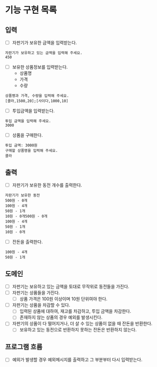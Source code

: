 # 기능 구현 목록

## 입력

- [ ] 자판기가 보유한 금액을 입력받는다.

```
자판기가 보유하고 있는 금액을 입력해 주세요.
450
```

- [ ] 보유한 상품정보를 입력받는다.
  - 상품명
  - 가격
  - 수량

```
상품명과 가격, 수량을 입력해 주세요.
[콜라,1500,20];[사이다,1000,10]
```

- [ ] 투입금액을 입력받는다.

```
투입 금액을 입력해 주세요.
3000
```

- [ ] 상품을 구매한다.

```
투입 금액: 3000원
구매할 상품명을 입력해 주세요.
콜라
```

## 출력

- [ ] 자판기가 보유한 동전 개수를 출력한다.

```
자판기가 보유한 동전
500원 - 0개
100원 - 4개
50원 - 1개
10원 - 0개500원 - 0개
100원 - 4개
50원 - 1개
10원 - 0개
```

- [ ] 잔돈을 출력한다.

```
100원 - 4개
50원 - 1개
```

## 도메인

- [ ] 자판기는 보유하고 있는 금액을 토대로 무작위로 동전들을 가진다.
- [ ] 자판기는 상품들을 가진다.
  - [ ] 상품 가격은 100원 이상이며 10원 단위여야 한다.
- [ ] 자판기는 상품을 차감할 수 있다.
  - [ ] 입력된 상품에 대하여, 재고를 차감하고, 투입 금액을 차감한다.
  - [ ] 존재하지 않는 상품의 경우 예외를 발생시킨다.
- [ ] 자판기의 상품이 다 떨어지거나, 더 살 수 있는 상품이 없을 때 잔돈을 반환한다.
  - [ ] 보유하고 있는 동전으로 반환하지 못하는 잔돈은 반환하지 않는다.

## 프로그램 흐름
- [ ] 예외가 발생할 경우 예외메시지를 출력하고 그 부분부터 다시 입력받는다.